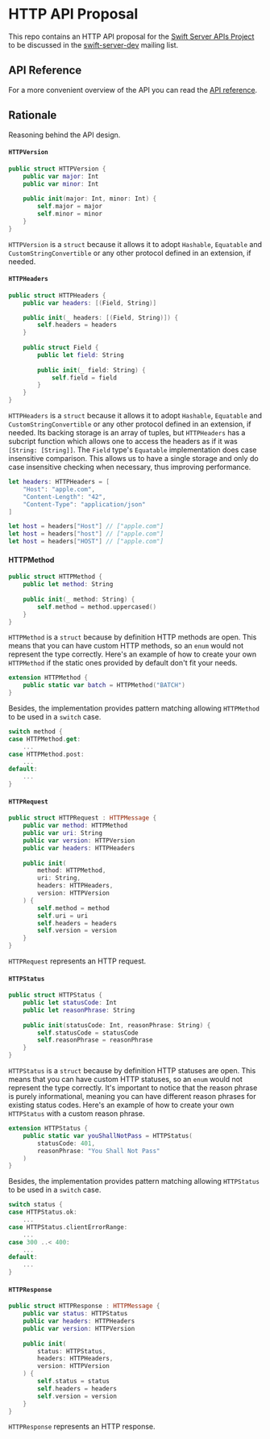 # HTTP API Proposal

This repo contains an HTTP API proposal for the [Swift Server APIs Project](https://swift.org/server-apis/) to be discussed in the [swift-server-dev](https://lists.swift.org/mailman/listinfo/swift-server-dev) mailing list.

## API Reference

For a more convenient overview of the API you can read the [API reference](https://paulofaria.github.io/http-api-proposal/).

## Rationale

Reasoning behind the API design.

#### `HTTPVersion`

```swift
public struct HTTPVersion {
    public var major: Int
    public var minor: Int
    
    public init(major: Int, minor: Int) {
        self.major = major
        self.minor = minor
    }
}
```

`HTTPVersion` is a `struct` because it allows it to adopt `Hashable`, `Equatable` and `CustomStringConvertible` or any other protocol defined in an extension, if needed.

#### `HTTPHeaders`

```swift
public struct HTTPHeaders {
    public var headers: [(Field, String)]

    public init(_ headers: [(Field, String)]) {
        self.headers = headers
    }
    
    public struct Field {
        public let field: String
        
        public init(_ field: String) {
            self.field = field
        }
    }
}
```

`HTTPHeaders` is a `struct`  because it allows it to adopt `Hashable`, `Equatable` and `CustomStringConvertible` or any other protocol defined in an extension, if needed. Its backing storage is an array of tuples, but `HTTPHeaders` has a subcript function which allows one to access the headers as if it was `[String: [String]]`. The `Field` type's `Equatable` implementation does case insensitive comparison. This allows us to have a single storage and only do case insensitive checking when necessary, thus improving performance.

```swift
let headers: HTTPHeaders = [
    "Host": "apple.com",
    "Content-Length": "42",
    "Content-Type": "application/json"
]

let host = headers["Host"] // ["apple.com"]
let host = headers["host"] // ["apple.com"]
let host = headers["HOST"] // ["apple.com"]
````

#### HTTPMethod

```swift
public struct HTTPMethod {
    public let method: String
    
    public init(_ method: String) {
        self.method = method.uppercased()
    }
}
```

`HTTPMethod` is a `struct` because by definition HTTP methods are open. This means that you can have custom HTTP methods, so an `enum` would not represent the type correctly. Here's an example of how to create your own `HTTPMethod` if the static ones provided by default don't fit your needs.

```swift
extension HTTPMethod {
    public static var batch = HTTPMethod("BATCH")
}
```

Besides, the implementation provides pattern matching allowing `HTTPMethod` to be used in a `switch` case.

```swift
switch method {
case HTTPMethod.get:
    ...
case HTTPMethod.post:
    ...
default:
    ...
}
```

#### `HTTPRequest`

```swift
public struct HTTPRequest : HTTPMessage {
    public var method: HTTPMethod
    public var uri: String
    public var version: HTTPVersion
    public var headers: HTTPHeaders
    
    public init(
        method: HTTPMethod,
        uri: String,
        headers: HTTPHeaders,
        version: HTTPVersion
    ) {
        self.method = method
        self.uri = uri
        self.headers = headers
        self.version = version
    }
}
```

`HTTPRequest` represents an HTTP request.

#### `HTTPStatus`

```swift
public struct HTTPStatus {
    public let statusCode: Int
    public let reasonPhrase: String
    
    public init(statusCode: Int, reasonPhrase: String) {
        self.statusCode = statusCode
        self.reasonPhrase = reasonPhrase
    }
}
```

`HTTPStatus` is a `struct` because by definition HTTP statuses are open. This means that you can have custom HTTP statuses, so an `enum` would not represent the type correctly. It's important to notice that the reason phrase is purely informational, meaning you can have different reason phrases for existing status codes. Here's an example of how to create your own `HTTPStatus` with a custom reason phrase.

```swift
extension HTTPStatus {
    public static var youShallNotPass = HTTPStatus(
        statusCode: 401,
        reasonPhrase: "You Shall Not Pass"
    )
}
```

Besides, the implementation provides pattern matching allowing `HTTPStatus` to be used in a `switch` case.

```swift
switch status {
case HTTPStatus.ok:
    ...
case HTTPStatus.clientErrorRange:
    ...
case 300 ..< 400:
    ...
default:
    ...
}
```

#### `HTTPResponse`

```swift
public struct HTTPResponse : HTTPMessage {
    public var status: HTTPStatus
    public var headers: HTTPHeaders
    public var version: HTTPVersion
    
    public init(
        status: HTTPStatus,
        headers: HTTPHeaders,
        version: HTTPVersion
    ) {
        self.status = status
        self.headers = headers
        self.version = version
    }
}
```

`HTTPResponse` represents an HTTP response.
